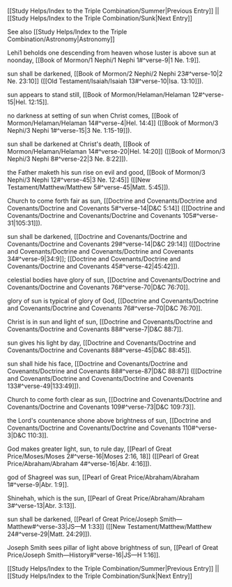 [[Study Helps/Index to the Triple Combination/Summer|Previous Entry]]  ||  [[Study Helps/Index to the Triple Combination/Sunk|Next Entry]]

 See also [[Study Helps/Index to the Triple Combination/Astronomy|Astronomy]]

 Lehi1 beholds one descending from heaven whose luster is above sun at noonday, [[Book of Mormon/1 Nephi/1 Nephi 1#^verse-9|1 Ne. 1:9]].

 sun shall be darkened, [[Book of Mormon/2 Nephi/2 Nephi 23#^verse-10|2 Ne. 23:10]] ([[Old Testament/Isaiah/Isaiah 13#^verse-10|Isa. 13:10]]).

 sun appears to stand still, [[Book of Mormon/Helaman/Helaman 12#^verse-15|Hel. 12:15]].

 no darkness at setting of sun when Christ comes, [[Book of Mormon/Helaman/Helaman 14#^verse-4|Hel. 14:4]] ([[Book of Mormon/3 Nephi/3 Nephi 1#^verse-15|3 Ne. 1:15-19]]).

 sun shall be darkened at Christ's death, [[Book of Mormon/Helaman/Helaman 14#^verse-20|Hel. 14:20]] ([[Book of Mormon/3 Nephi/3 Nephi 8#^verse-22|3 Ne. 8:22]]).

 the Father maketh his sun rise on evil and good, [[Book of Mormon/3 Nephi/3 Nephi 12#^verse-45|3 Ne. 12:45]] ([[New Testament/Matthew/Matthew 5#^verse-45|Matt. 5:45]]).

 Church to come forth fair as sun, [[Doctrine and Covenants/Doctrine and Covenants/Doctrine and Covenants 5#^verse-14|D&C 5:14]] ([[Doctrine and Covenants/Doctrine and Covenants/Doctrine and Covenants 105#^verse-31|105:31]]).

 sun shall be darkened, [[Doctrine and Covenants/Doctrine and Covenants/Doctrine and Covenants 29#^verse-14|D&C 29:14]] ([[Doctrine and Covenants/Doctrine and Covenants/Doctrine and Covenants 34#^verse-9|34:9]]; [[Doctrine and Covenants/Doctrine and Covenants/Doctrine and Covenants 45#^verse-42|45:42]]).

 celestial bodies have glory of sun, [[Doctrine and Covenants/Doctrine and Covenants/Doctrine and Covenants 76#^verse-70|D&C 76:70]].

 glory of sun is typical of glory of God, [[Doctrine and Covenants/Doctrine and Covenants/Doctrine and Covenants 76#^verse-70|D&C 76:70]].

 Christ is in sun and light of sun, [[Doctrine and Covenants/Doctrine and Covenants/Doctrine and Covenants 88#^verse-7|D&C 88:7]].

 sun gives his light by day, [[Doctrine and Covenants/Doctrine and Covenants/Doctrine and Covenants 88#^verse-45|D&C 88:45]].

 sun shall hide his face, [[Doctrine and Covenants/Doctrine and Covenants/Doctrine and Covenants 88#^verse-87|D&C 88:87]] ([[Doctrine and Covenants/Doctrine and Covenants/Doctrine and Covenants 133#^verse-49|133:49]]).

 Church to come forth clear as sun, [[Doctrine and Covenants/Doctrine and Covenants/Doctrine and Covenants 109#^verse-73|D&C 109:73]].

 the Lord's countenance shone above brightness of sun, [[Doctrine and Covenants/Doctrine and Covenants/Doctrine and Covenants 110#^verse-3|D&C 110:3]].

 God makes greater light, sun, to rule day, [[Pearl of Great Price/Moses/Moses 2#^verse-16|Moses 2:16, 18]] ([[Pearl of Great Price/Abraham/Abraham 4#^verse-16|Abr. 4:16]]).

 god of Shagreel was sun, [[Pearl of Great Price/Abraham/Abraham 1#^verse-9|Abr. 1:9]].

 Shinehah, which is the sun, [[Pearl of Great Price/Abraham/Abraham 3#^verse-13|Abr. 3:13]].

 sun shall be darkened, [[Pearl of Great Price/Joseph Smith—Matthew#^verse-33|JS—M 1:33]] ([[New Testament/Matthew/Matthew 24#^verse-29|Matt. 24:29]]).

 Joseph Smith sees pillar of light above brightness of sun, [[Pearl of Great Price/Joseph Smith—History#^verse-16|JS—H 1:16]].

[[Study Helps/Index to the Triple Combination/Summer|Previous Entry]]  ||  [[Study Helps/Index to the Triple Combination/Sunk|Next Entry]]
